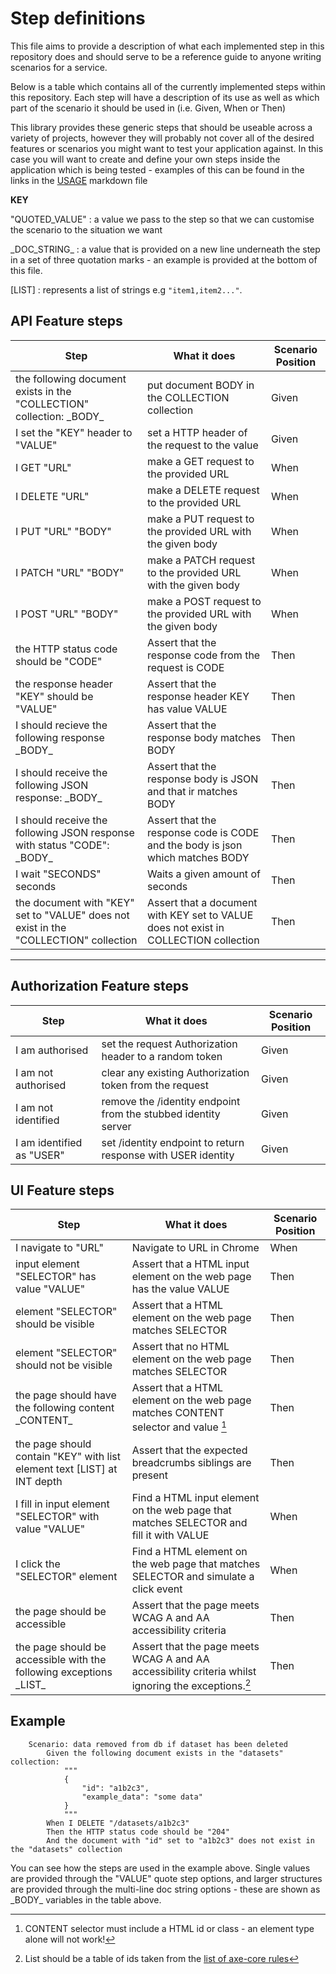 # Step definitions

This file aims to provide a description of what each implemented step in this repository does and should serve to be a reference guide to anyone writing scenarios for a service.

Below is a table which contains all of the currently implemented steps within this repository. Each step will have a description of its use as well as which part of the scenario it should be used in (i.e. Given, When or Then)

This library provides these generic steps that should be useable across a variety of projects, however they will probably not cover all of the desired features or scenarios you might want to test your application against. In this case you will want to create and define your own steps inside the application which is being tested - examples of this can be found in the links in the [USAGE](USAGE.md) markdown file

**KEY**

"QUOTED_VALUE" : a value we pass to the step so that we can customise the scenario to the situation we want

\_DOC_STRING\_ : a value that is provided on a new line underneath the step in a set of three quotation marks - an example is provided at the bottom of this file.

[LIST] : represents a list of strings e.g `"item1,item2..."`.

## API Feature steps

| Step                                                                                 | What it does                                                                         | Scenario Position |
|--------------------------------------------------------------------------------------|--------------------------------------------------------------------------------------|-------------------|
| the following document exists in the "COLLECTION" collection: \_BODY\_               | put document BODY in the COLLECTION collection                                       | Given             |
| I set the "KEY" header to "VALUE"                                                    | set a HTTP header of the request to the value                                        | Given             |
| I GET "URL"                                                                          | make a GET request to the provided URL                                               | When              |
| I DELETE "URL"                                                                       | make a DELETE request to the provided URL                                            | When              |
| I PUT "URL" "BODY"                                                                   | make a PUT request to the provided URL with the given body                           | When              |
| I PATCH "URL" "BODY"                                                                 | make a PATCH request to the provided URL with the given body                         | When              |
| I POST "URL" "BODY"                                                                  | make a POST request to the provided URL with the given body                          | When              |
| the HTTP status code should be "CODE"                                                | Assert that the response code from the request is CODE                               | Then              |
| the response header "KEY" should be "VALUE"                                          | Assert that the response header KEY has value VALUE                                  | Then              |
| I should recieve the following response \_BODY\_                                     | Assert that the response body matches BODY                                           | Then              |
| I should receive the following JSON response: \_BODY\_                               | Assert that the response body is JSON and that ir matches BODY                       | Then              |
| I should receive the following JSON response with status "CODE": \_BODY\_            | Assert that the response code is CODE and the body is json which matches BODY        | Then              |
| I wait "SECONDS" seconds                                                             | Waits a given amount of seconds                                                      | Then              |
| the document with "KEY" set to "VALUE" does not exist in the "COLLECTION" collection | Assert that a document with KEY set to VALUE does not exist in COLLECTION collection | Then              |

---

## Authorization Feature steps

| Step                      | What it does                                                   | Scenario Position |
|---------------------------|----------------------------------------------------------------|-------------------|
| I am authorised           | set the request Authorization header to a random token         | Given             |
| I am not authorised       | clear any existing Authorization token from the request        | Given             |
| I am not identified       | remove the /identity endpoint from the stubbed identity server | Given             |
| I am identified as "USER" | set /identity endpoint to return response with USER identity   | Given             |

## UI Feature steps

| Step                                                                     | What it does                                                                                        | Scenario Position |
|--------------------------------------------------------------------------|-----------------------------------------------------------------------------------------------------|-------------------|
| I navigate to "URL"                                                      | Navigate to URL in Chrome                                                                           | When              |
| input element "SELECTOR" has value "VALUE"                               | Assert that a HTML input element on the web page has the value VALUE                                | Then              |
| element "SELECTOR" should be visible                                     | Assert that a HTML element on the web page matches SELECTOR                                         | Then              |
| element "SELECTOR" should not be visible                                 | Assert that no HTML element on the web page matches SELECTOR                                        | Then              |
| the page should have the following content \_CONTENT\_                   | Assert that a HTML element on the web page matches CONTENT selector and value [^1]                  | Then              |
| the page should contain "KEY" with list element text [LIST] at INT depth | Assert that the expected breadcrumbs siblings are present                                           | Then              |
| I fill in input element "SELECTOR" with value "VALUE"                    | Find a HTML input element on the web page that matches SELECTOR and fill it with VALUE              | When              |
| I click the "SELECTOR" element                                           | Find a HTML element on the web page that matches SELECTOR and simulate a click event                | When              |
| the page should be accessible                                            | Assert that the page meets WCAG A and AA accessibility criteria                                     | Then              |
| the page should be accessible with the following exceptions \_LIST\_     | Assert that the page meets WCAG A and AA accessibility criteria whilst ignoring the exceptions.[^2] | Then              |

[^1]: CONTENT selector must include a HTML id or class - an element type alone will not work!
[^2]: List should be a table of ids taken from the [list of axe-core rules](https://github.com/dequelabs/axe-core/blob/develop/doc/rule-descriptions.md)

## Example

```gherkin
    Scenario: data removed from db if dataset has been deleted
        Given the following document exists in the "datasets" collection:
            """
            {
                "id": "a1b2c3",
                "example_data": "some data"
            }
            """
        When I DELETE "/datasets/a1b2c3"
        Then the HTTP status code should be "204"
        And the document with "id" set to "a1b2c3" does not exist in the "datasets" collection

```

You can see how the steps are used in the example above. Single values are provided through the "VALUE" quote step options, and larger structures are provided through the multi-line doc string options - these are shown as \_BODY\_ variables in the table above.

